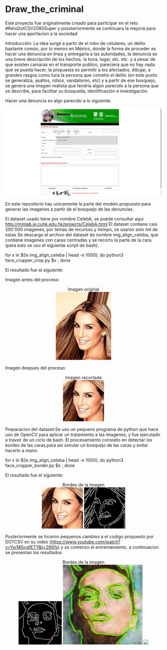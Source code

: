 # Draw_the_criminal
Este proyecto fue originalmente creado para participar en el reto #RetoDotCSV2080Super y possteriormente se continuara la mejoria para hacer una aportacion a la sociedad


Introducción: La idea surge a partir de el robo de celulares, un delito bastante común, por lo menos en México, donde la forma de proceder es hacer una denuncia en linea y entregarla a las autoridades, la denuncia es una breve descripción de los hechos, la hora, lugar, etc. etc. y a pesar de que existen camaras en el transporte publico, pareciera que no hay nada que se pueda hacer, la propuesta es permitir a los afectados, dibujar, a grandes rasgos como luce la persona que cometió el delito (en este punto se generaliza, asaltos, robos, vandalismo, etc) y a partir de ese bosquejo, se genera una imagen realista que tendría algún parecido a la persona que se describe, para facilitar su búsqueda, identificación e investigación.

Hacer una denuncia es algo parecido a lo siguiente.

![Encuesta de denunca anonima](./img_git_readme/CP_encuesta.png?raw=true "Encuesta")

En este repositorio hay unicamente la parte del modelo propuesto para generar las imagenes a partir de el bosquejo de las denuncias.

El dataset usado tiene por nombre CelebA, se puede consultar aqui http://mmlab.ie.cuhk.edu.hk/projects/CelebA.html
El dataset contiene casi 200'000 imagenes, por temas de recursos y tiempo, se usaron solo mil de estas
Se descargo el archivo del dataset de nombre img_align_celeba, que contiene imagenes con caras centradas y se recorto la parte de la cara.
(para esto se uso el siguiente script de bash).

for x in $(ls img_align_celeba | head -n 1000); do python3 face_cropper_crop.py $x ; done

El resultado fue el siguiente:

Imagen antes del proceso:
<p align="center" font>
  Imagen original<br>
  <img src="./img_git_readme/000001.jpg">
</p>

Imagen despues del proceso:
<p align="center" font>
  Imagen recortada<br>
  <img src="./img_git_readme/000001_tg.jpg">
</p>

Preparacion del dataset:Se uso un pequeno programa de python que hace uso de OpenCV para aplicar un tratamiento a las imagenes, y fue ejecutado a travez de un ciclo de bash.
El procesamiento consistio en detectar los bordes de las caras,para asi simular un bosquejo de las caras y evitar hacerlo a mano.

for x in $(ls img_align_celeba | head -n 1000); do python3 face_cropper_border.py $x ; done

El resultado fue el siguiente:
<p align="center" font>
  Bordes de la imagen<br>
  <img src="./img_git_readme/000001_tg.jpg">
  <img src="./img_git_readme/000001_bor.jpg">
</p>

Posteriormente se hiceron pequenos cambios a el codigo propuesto por DOTCSV en su video (https://www.youtube.com/watch?v=YsrMGcgfETY&t=2691s) y se comenzo el entremamiento, a continuacion se presentan los resultados

<p align="center" font>
  Bordes de la imagen<br>
  <img src="./img_git_readme/000005.jpg">
  <img src="./img_git_readme/Generada.jpg">
  <img src="./img_git_readme/00000_tg.jpg">
</p>
